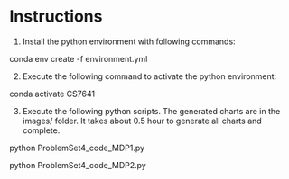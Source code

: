 # Instructions

1. Install the python environment with following commands:

conda env create -f environment.yml

2. Execute the following command to activate the python environment:

conda activate CS7641

3. Execute the following python scripts. The generated charts are in the images/ folder. It takes about 0.5 hour to generate all charts and complete.

python ProblemSet4_code_MDP1.py

python ProblemSet4_code_MDP2.py
